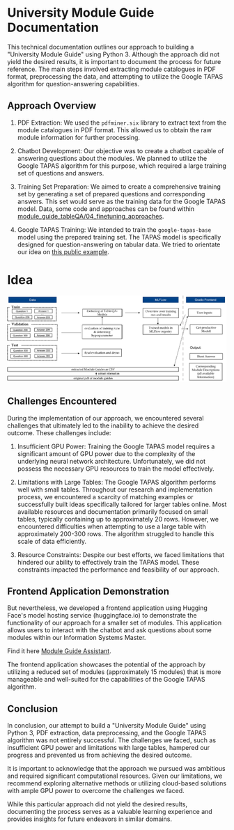 # University Module Guide Documentation

This technical documentation outlines our approach to building a "University Module Guide" using Python 3. Although the approach did not yield the desired results, it is important to document the process for future reference. The main steps involved extracting module catalogues in PDF format, preprocessing the data, and attempting to utilize the Google TAPAS algorithm for question-answering capabilities.


## Approach Overview

1. PDF Extraction: We used the `pdfminer.six` library to extract text from the module catalogues in PDF format. This allowed us to obtain the raw module information for further processing.
3. Chatbot Development: Our objective was to create a chatbot capable of answering questions about the modules. We planned to utilize the Google TAPAS algorithm for this purpose, which required a large training set of questions and answers. 

4. Training Set Preparation: We aimed to create a comprehensive training set by generating a set of prepared questions and corresponding answers. This set would serve as the training data for the Google TAPAS model. Data, some code and approaches can be found within [module_guide_tableQA/04_finetuning_approaches](https://github.com/MichaelSeitz98/enterprise-ai-project/tree/main/module_guide_tableQA/04_finetuning_approaches).

5. Google TAPAS Training: We intended to train the `google-tapas-base` model using the prepared training set. The TAPAS model is specifically designed for question-answering on tabular data. We tried to orientate our idea on [this public example](https://colab.research.google.com/github/NielsRogge/Transformers-Tutorials/blob/master/TAPAS/Fine_tuning_TapasForQuestionAnswering_on_SQA.ipynb#scrollTo=t5iU5byAICWb).

# Idea 

![Bild](res/architecture_module_guide.png)

## Challenges Encountered

During the implementation of our approach, we encountered several challenges that ultimately led to the inability to achieve the desired outcome. These challenges include:

1. Insufficient GPU Power: Training the Google TAPAS model requires a significant amount of GPU power due to the complexity of the underlying neural network architecture. Unfortunately, we did not possess the necessary GPU resources to train the model effectively.

2. Limitations with Large Tables: The Google TAPAS algorithm performs well with small tables. Throughout our research and implementation process, we encountered a scarcity of matching examples or successfully built ideas specifically tailored for larger tables online. Most available resources and documentation primarily focused on small tables, typically containing up to approximately 20 rows. However, we encountered difficulties when attempting to use a large table with approximately 200-300 rows. The algorithm struggled to handle this scale of data efficiently.

3. Resource Constraints: Despite our best efforts, we faced limitations that hindered our ability to effectively train the TAPAS model. These constraints impacted the performance and feasibility of our approach.

## Frontend Application Demonstration

But nevertheless, we developed a frontend application using Hugging Face's model hosting service (huggingface.io) to demonstrate the functionality of our approach for a smaller set of modules. This application allows users to interact with the chatbot and ask questions about some modules within our Information Systems Master.

Find it here [Module Guide Assistant](https://huggingface.co/spaces/Supermichi100/module-guide-assistant).

The frontend application showcases the potential of the approach by utilizing a reduced set of modules (approximately 15 modules) that is more manageable and well-suited for the capabilities of the Google TAPAS algorithm.

## Conclusion

In conclusion, our attempt to build a "University Module Guide" using Python 3, PDF extraction, data preprocessing, and the Google TAPAS algorithm was not entirely successful. The challenges we faced, such as insufficient GPU power and limitations with large tables, hampered our progress and prevented us from achieving the desired outcome.

It is important to acknowledge that the approach we pursued was ambitious and required significant computational resources. Given our limitations, we recommend exploring alternative methods or utilizing cloud-based solutions with ample GPU power to overcome the challenges we faced.

While this particular approach did not yield the desired results, documenting the process serves as a valuable learning experience and provides insights for future endeavors in similar domains.

